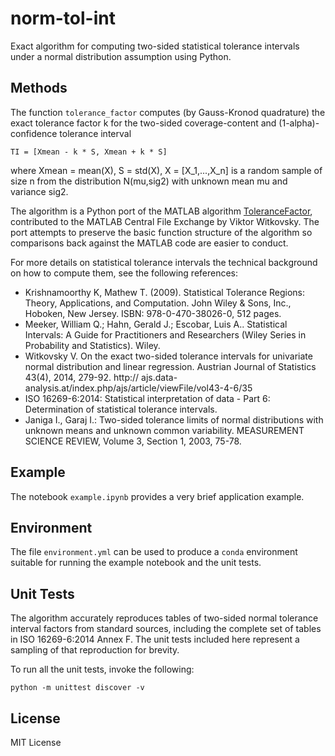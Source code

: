 # norm-tol-int

Exact algorithm for computing two-sided statistical tolerance intervals under a normal distribution assumption using Python.

## Methods

The function `tolerance_factor` computes (by Gauss-Kronod quadrature)
the exact tolerance factor k for the
two-sided coverage-content and (1-alpha)-confidence tolerance interval

    TI = [Xmean - k * S, Xmean + k * S]

where Xmean = mean(X), S = std(X), X = [X_1,...,X_n] is a random sample
of size n from the distribution N(mu,sig2) with unknown mean mu and
variance sig2.

The algorithm is a Python port of the MATLAB algorithm [ToleranceFactor](https://www.mathworks.com/matlabcentral/fileexchange/24135-tolerancefactor), contributed to the MATLAB Central File Exchange
by Viktor Witkovsky. The port attempts to preserve the basic function structure of the
algorithm so comparisons back against the MATLAB code are easier to conduct.

For more details on statistical tolerance intervals the technical background on how to
compute them, see the following references:

*   Krishnamoorthy K, Mathew T. (2009). Statistical Tolerance Regions:
    Theory, Applications, and Computation. John Wiley & Sons, Inc.,
    Hoboken, New Jersey. ISBN: 978-0-470-38026-0, 512 pages.
*   Meeker, William Q.; Hahn, Gerald J.; Escobar, Luis A.. Statistical
    Intervals: A Guide for Practitioners and Researchers (Wiley Series in
    Probability and Statistics). Wiley.
*   Witkovsky V. On the exact two-sided tolerance intervals for
    univariate normal distribution and linear regression. Austrian
    Journal of Statistics 43(4), 2014, 279-92. http://
    ajs.data-analysis.at/index.php/ajs/article/viewFile/vol43-4-6/35
*   ISO 16269-6:2014: Statistical interpretation of data - Part 6:
    Determination of statistical tolerance intervals.
*   Janiga I., Garaj I.: Two-sided tolerance limits of normal
    distributions with unknown means and unknown common variability.
    MEASUREMENT SCIENCE REVIEW, Volume 3, Section 1, 2003, 75-78.

## Example

The notebook `example.ipynb` provides a very brief application example.

## Environment

The file `environment.yml` can be used to produce a `conda` environment suitable
for running the example notebook and the unit tests.

## Unit Tests

The algorithm accurately reproduces tables of two-sided normal tolerance
interval factors from standard sources, including the complete set of tables in
ISO 16269-6:2014 Annex F. The unit tests included here represent a sampling of that
reproduction for brevity.

To run all the unit tests, invoke the following:

    python -m unittest discover -v

## License

MIT License